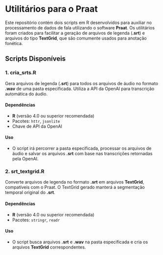 # Utilitários para o Praat

Este repositório contém dois scripts em R desenvolvidos para auxiliar no processamento de dados de fala utilizando o software **Praat**. Os utilitários foram criados para facilitar a geração de arquivos de legenda (**.srt**) e arquivos do tipo **TextGrid**, que são comumente usados para anotação fonética.

## Scripts Disponíveis

### 1. cria_srts.R
Gera arquivos de legenda (**.srt**) para todos os arquivos de áudio no formato **.wav** de uma pasta especificada. Utiliza a API da OpenAI para transcrição automática do áudio.

#### Dependências
- **R** (versão 4.0 ou superior recomendada)
- Pacotes: `httr`, `jsonlite`
- Chave de API da OpenAI

#### Uso
- O script irá percorrer a pasta especificada, processar os arquivos de áudio e salvar os arquivos **.srt** com base nas transcrições retornadas pela OpenAI.

### 2. srt_textgrid.R
Converte arquivos de legenda no formato **.srt** em arquivos **TextGrid**, compatíveis com o Praat. O TextGrid gerado manterá a segmentação temporal original do **.srt**.

#### Dependências
- **R** (versão 4.0 ou superior recomendada)
- Pacotes: `stringr`, `readr`

#### Uso
- O script busca arquivos **.srt** e **.wav** na pasta especificada e cria os arquivos **TextGrid** correspondentes.
